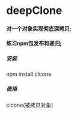 # deepClone
<h4>对一个对象实现彻底深拷贝;</h4>
<h4>练习npm包发布和递归;</h4>

<h5>安装</h5>
npm install clcone<br>
<h5>使用</h5>
clcone(被拷贝对象)<br>
